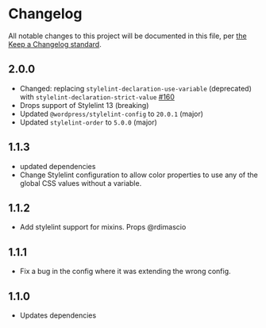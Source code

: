 # Changelog

All notable changes to this project will be documented in this file, per [the Keep a Changelog standard](http://keepachangelog.com/).

## 2.0.0
- Changed: replacing `stylelint-declaration-use-variable` (deprecated) with `stylelint-declaration-strict-value` [#160](https://github.com/10up/10up-toolkit/pull/160)
- Drops support of Stylelint 13 (breaking)
- Updated `@wordpress/stylelint-config` to `20.0.1` (major)
- Updated `stylelint-order` to `5.0.0` (major)

## 1.1.3
- updated dependencies
- Change Stylelint configuration to allow color properties to use any of the global CSS values without a variable.

## 1.1.2
- Add stylelint support for mixins. Props @rdimascio

## 1.1.1
- Fix a bug in the config where it was extending the wrong config.

## 1.1.0
- Updates dependencies
